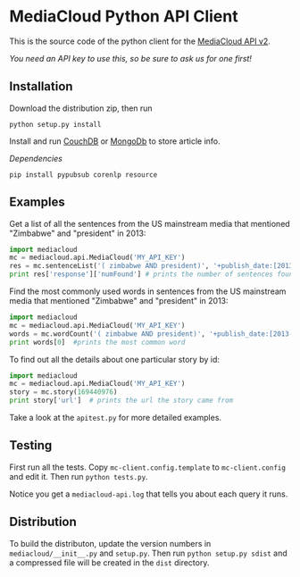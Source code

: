 MediaCloud Python API Client
============================

This is the source code of the python client for the [MediaCloud API v2](https://github.com/berkmancenter/mediacloud/blob/master/doc/api_2_0_spec/api_2_0_spec.md).

*You need an API key to use this, so be sure to ask us for one first!*

Installation
------------

Download the distribution zip, then run

    python setup.py install

Install and run [CouchDB](http://couchdb.apache.org) or [MongoDb](http://mongodb.org) to store 
article info.

*Dependencies*

```
pip install pypubsub corenlp resource
```

Examples
--------

Get a list of all the sentences from the US mainstream media that mentioned "Zimbabwe" and "president" in 2013:
```python
import mediacloud
mc = mediacloud.api.MediaCloud('MY_API_KEY')
res = mc.sentenceList('( zimbabwe AND president)', '+publish_date:[2013-01-01T00:00:00Z TO 2013-12-31T00:00:00Z] AND +media_sets_id:1')
print res['response']['numFound'] # prints the number of sentences found
```

Find the most commonly used words in sentences from the US mainstream media that mentioned "Zimbabwe" and "president" in 2013:
```python
import mediacloud
mc = mediacloud.api.MediaCloud('MY_API_KEY')
words = mc.wordCount('( zimbabwe AND president)', '+publish_date:[2013-01-01T00:00:00Z TO 2013-12-31T00:00:00Z] AND +media_sets_id:1')
print words[0]  #prints the most common word
```

To find out all the details about one particular story by id:
```python
import mediacloud
mc = mediacloud.api.MediaCloud('MY_API_KEY')
story = mc.story(169440976)
print story['url']  # prints the url the story came from
```

Take a look at the `apitest.py` for more detailed examples.

Testing
-------

First run all the tests.  Copy `mc-client.config.template` to `mc-client.config` and edit it.
Then run `python tests.py`.

Notice you get a `mediacloud-api.log` that tells you about each query it runs.

Distribution
------------

To build the distributon, update the version numbers in `mediacloud/__init__.py` and `setup.py`.
Then run `python setup.py sdist` and a compressed file will be created in the `dist` directory.
